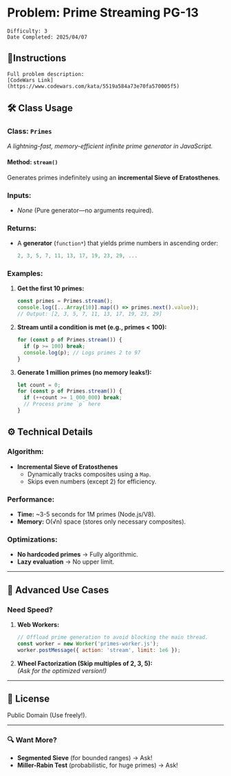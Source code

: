 # Problem: Prime Streaming PG-13
	Difficulty: 3
	Date Completed: 2025/04/07

## 📜Instructions
	Full problem description:
	[CodeWars Link](https://www.codewars.com/kata/5519a584a73e70fa570005f5)

## 🛠 **Class Usage**  
### **Class:** `Primes`  
*A lightning-fast, memory-efficient infinite prime generator in JavaScript.*  

#### **Method:** `stream()`  
Generates primes indefinitely using an **incremental Sieve of Eratosthenes**.  

### **Inputs:**  
- *None* (Pure generator—no arguments required).  

### **Returns:**  
- A **generator** (`function*`) that yields prime numbers in ascending order:  
  ```javascript
  2, 3, 5, 7, 11, 13, 17, 19, 23, 29, ...
  ```

### **Examples:**  
1. **Get the first 10 primes:**  
   ```javascript
   const primes = Primes.stream();
   console.log([...Array(10)].map(() => primes.next().value));
   // Output: [2, 3, 5, 7, 11, 13, 17, 19, 23, 29]
   ```

2. **Stream until a condition is met (e.g., primes < 100):**  
   ```javascript
   for (const p of Primes.stream()) {
     if (p >= 100) break;
     console.log(p); // Logs primes 2 to 97
   }
   ```

3. **Generate 1 million primes (no memory leaks!):**  
   ```javascript
   let count = 0;
   for (const p of Primes.stream()) {
     if (++count >= 1_000_000) break;
     // Process prime `p` here
   }
   ```

## ⚙ **Technical Details**  
### **Algorithm:**  
- **Incremental Sieve of Eratosthenes**  
  - Dynamically tracks composites using a `Map`.  
  - Skips even numbers (except 2) for efficiency.  

### **Performance:**  
- **Time:** ~3-5 seconds for 1M primes (Node.js/V8).  
- **Memory:** O(√n) space (stores only necessary composites).  

### **Optimizations:**  
- **No hardcoded primes** → Fully algorithmic.  
- **Lazy evaluation** → No upper limit.  

---

## 🚀 **Advanced Use Cases**  
### **Need Speed?**  
1. **Web Workers:**  
   ```javascript
   // Offload prime generation to avoid blocking the main thread.
   const worker = new Worker('primes-worker.js');
   worker.postMessage({ action: 'stream', limit: 1e6 });
   ```

2. **Wheel Factorization (Skip multiples of 2, 3, 5):**  
   *(Ask for the optimized version!)*  

---

## 📜 **License**  
Public Domain (Use freely!).  

---

### 🔍 **Want More?**  
- **Segmented Sieve** (for bounded ranges) → Ask!  
- **Miller-Rabin Test** (probabilistic, for huge primes) → Ask!  

